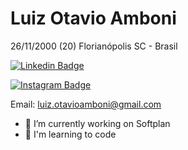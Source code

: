 # Luiz Otavio Amboni 
26/11/2000 (20)
Florianópolis SC - Brasil

[![Linkedin Badge](https://img.shields.io/badge/-LinkedIn-blue?style=flat-square&logo=Linkedin&logoColor=white&link=https://www.linkedin.com/in/luiz-otavio-a-892a0a122/)](https://www.linkedin.com/in/luiz-otavio-a-892a0a122/)

[![Instagram Badge](https://img.shields.io/badge/-Instagram-pink?style=flat-square&logo=Instagram&logoColor=white&link=https://www.instagram.com/luiz.amboni/)](https://www.instagram.com/ambonii/)

Email: luiz.otavioamboni@gmail.com

- 🔭 I’m currently working on Softplan
- 🌱 I'm learning to code
